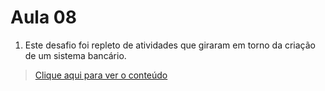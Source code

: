 # Aula 08

1. Este desafio foi repleto de atividades que 
giraram em torno da criação de um sistema bancário.

> [Clique aqui para ver o conteúdo](src/)